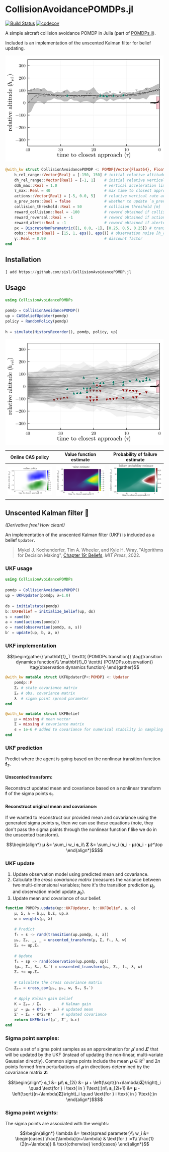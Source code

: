 # CollisionAvoidancePOMDPs.jl

[![Build Status](https://github.com/sisl/CollisionAvoidancePOMDPs.jl/actions/workflows/CI.yml/badge.svg)](https://github.com/sisl/CollisionAvoidancePOMDPs.jl/actions/workflows/CI.yml)
[![codecov](https://codecov.io/gh/sisl/CollisionAvoidancePOMDPs.jl/branch/main/graph/badge.svg)](https://codecov.io/gh/sisl/CollisionAvoidancePOMDPs.jl)


A simple aircraft collision avoidance POMDP in Julia (part of [POMDPs.jl](https://github.com/JuliaPOMDP/POMDPs.jl)).

Included is an implementation of the unscented Kalman filter for belief updating.

<p align="center">
    <img src="./img/cas.svg">
</p>

```julia
@with_kw struct CollisionAvoidancePOMDP <: POMDP{Vector{Float64}, Float64, Vector{Float64}}
    h_rel_range::Vector{Real} = [-150, 150] # initial relative altitudes [m]
    dh_rel_range::Vector{Real} = [-1, 1]    # initial relative vertical rates [m²]
    ddh_max::Real = 1.0                     # vertical acceleration limit [m/s²]
    τ_max::Real = 40                        # max time to closest approach [s]
    actions::Vector{Real} = [-5, 0.0, 5]    # relative vertical rate actions [m/s²]
    a_prev_zero::Bool = false               # whether to update `a_prev` when the action is zero
    collision_threshold::Real = 50          # collision threshold [m]
    reward_collision::Real = -100           # reward obtained if collision occurs
    reward_reversal::Real = -1              # reward obtained if action reverses direction (e.g., from +5 to -5)
    reward_alert::Real = -1                 # reward obtained if alerted (i.e., non-zero vertical rates)
    px = DiscreteNonParametric([1, 0.0, -1], [0.25, 0.5, 0.25]) # transition noise on relative vertical rate [m/s²]
    σobs::Vector{Real} = [15, 1, eps(), eps()] # observation noise [h_rel, dh_rel, a_prev, τ]
    γ::Real = 0.99                          # discount factor
end
```

## Installation
```julia
] add https://github.com/sisl/CollisionAvoidancePOMDP.jl
```

## Usage
```julia
using CollisionAvoidancePOMDPs

pomdp = CollisionAvoidancePOMDP()
up = CASBeliefUpdater(pomdp)
policy = RandomPolicy(pomdp)

h = simulate(HistoryRecorder(), pomdp, policy, up)
```

<p align="center">
    <img src="./img/trajectories.svg">
</p>

| Online CAS policy | Value function estimate | Probability of failure estimate |
| :---: | :---: | :---: |
| <kbd> <img src="./img/policy.svg"> </kbd> | <kbd> <img src="./img/value.svg"> </kbd> | <kbd> <img src="./img/pfail.svg"> </kbd> |


## Unscented Kalman filter 🧼
_(Derivative free! How clean!)_

An implementation of the unscented Kalman filter (UKF) is included as a belief `Updater`.

> Mykel J. Kochenderfer, Tim A. Wheeler, and Kyle H. Wray, "Algorithms for Decision Making", [Chapter 19: Beliefs](https://algorithmsbook.com/files/chapter-19.pdf), _MIT Press_, 2022.

### UKF usage

```julia
using CollisionAvoidancePOMDPs

pomdp = CollisionAvoidancePOMDP()
up = UKFUpdater(pomdp; λ=1.0)

ds = initialstate(pomdp)
b::UKFBelief = initialize_belief(up, ds)
s = rand(b)
a = rand(actions(pomdp))
o = rand(observation(pomdp, a, s))
b′ = update(up, b, a, o)
```

### UKF implementation

```math
\begin{gather}
\mathbf{f}_T \texttt{ (POMDPs.transition)} \tag{transition dynamics function}\\
\mathbf{f}_O \texttt{ (POMDPs.observation)} \tag{observation dynamics function}
\end{gather}
```

```julia
@with_kw mutable struct UKFUpdater{P<:POMDP} <: Updater
    pomdp::P
    Σₛ # state covariance matrix
    Σₒ # obs. covariance matrix
    λ  # sigma point spread parameter
end
```

```julia
@with_kw mutable struct UKFBelief
    μ = missing # mean vector
    Σ = missing # covariance matrix
    ϵ = 1e-6 # added to covariance for numerical stability in sampling
end
```

### UKF prediction

Predict where the agent is going based on the nonlinear transition function $\mathbf{f}_T$.

#### Unscented transform:
Reconstruct updated mean and covariance based on a nonlinear transform $\mathbf{f}$ of the sigma points $\mathbf{s}_i$.

#### Reconstruct original mean and covariance:
If we wanted to reconstruct our provided mean and covariance using the generated sigma points $\mathbf{s}_i$, then we can use these equations (note, they don't pass the sigma points through the nonlinear function $\mathbf{f}$ like we do in the unscented transform).

```math
\begin{align*}
𝛍 &= \sum_i w_i 𝐬_i\\
𝚺 &= \sum_i w_i (𝐬_i - 𝛍)(𝐬_i - 𝛍)^\top
\end{align*}$$
```

### UKF update

1. Update observation model using predicted mean and covariance.
2. Calculate the _cross covariance matrix_ (measures the variance between two multi-dimensional variables; here it's the transition prediction $𝛍_p$ and observation model update $𝛍_o$).
3. Update mean and covariance of our belief.
```julia
function POMDPs.update(up::UKFUpdater, b::UKFBelief, a, o)
    μ, Σ, λ = b.μ, b.Σ, up.λ
    w = weights(μ, λ)

    # Predict
    fₜ = s -> rand(transition(up.pomdp, s, a))
    μₚ, Σₚ, _, _ = unscented_transform(μ, Σ, fₜ, λ, w)
    Σₚ += up.Σₛ

    # Update
    fₒ = sp -> rand(observation(up.pomdp, sp))
    (μₒ, Σₒ, Sₒ, Sₒ′) = unscented_transform(μₚ, Σₚ, fₒ, λ, w)
    Σₒ += up.Σₒ

    # Calculate the cross covariance matrix
    Σₚₒ = cross_cov(μₚ, μₒ, w, Sₒ, Sₒ′)

    # Apply Kalman gain belief
    K = Σₚₒ / Σₒ         # Kalman gain
    μ′ = μₚ + K*(o - μₒ) # updated mean
    Σ′ = Σₚ - K*Σₒ*K'    # updated covariance
    return UKFBelief(μ′, Σ′, b.ϵ)
end
```

### Sigma point samples:

Create a set of sigma point samples as an approximation for $𝛍′$ and $𝚺′$ that will be updated by the UKF (instead of updating the non-linear, multi-variate Gaussian directly). Common sigma points include the mean $𝛍 \in \mathbb{R}^n$ and $2n$ points formed from perturbations of $𝛍$ in directions determined by the covariance matrix $𝚺$:

```math
\begin{align*}
𝐬_1 &= 𝛍\\
𝐬_{2i} &= 𝛍 + \left(\sqrt{(n+\lambda)𝚺}\right)_i \quad \text{for } i \text{ in } 1\text{:}n\\
𝐬_{2i+1} &= 𝛍 - \left(\sqrt{(n+\lambda)𝚺}\right)_i \quad \text{for } i \text{ in } 1\text{:}n
\end{align*}$$
```

### Sigma point weights:

The sigma points are associated with the weights:

```math
\begin{align*}
\lambda &= \text{spread parameter}\\
w_i &= \begin{cases}
\frac{\lambda}{n+\lambda} & \text{for } i=1\\
\frac{1}{2(n+\lambda)} & \text{otherwise}
\end{cases}
\end{align*}
```
